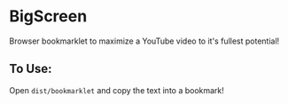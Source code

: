 BigScreen
=========

Browser bookmarklet to maximize a YouTube video to it's fullest potential!



## To Use:

Open `dist/bookmarklet` and copy the text into a bookmark!
